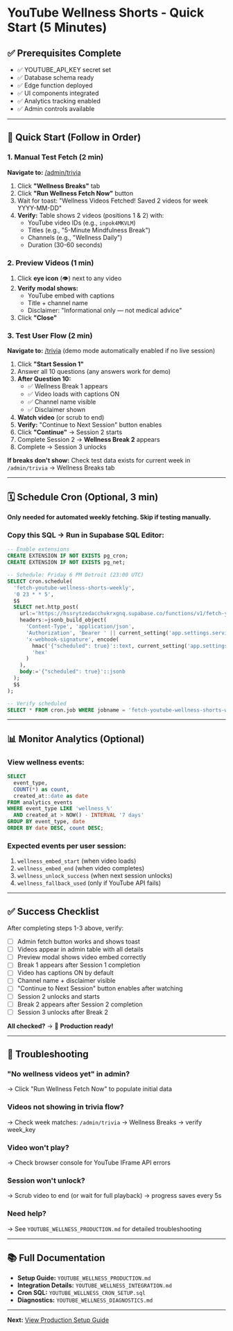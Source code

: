 # YouTube Wellness Shorts - Quick Start (5 Minutes)

## ✅ Prerequisites Complete
- ✅ YOUTUBE_API_KEY secret set
- ✅ Database schema ready
- ✅ Edge function deployed
- ✅ UI components integrated
- ✅ Analytics tracking enabled
- ✅ Admin controls available

---

## 🚀 Quick Start (Follow in Order)

### 1. Manual Test Fetch (2 min)
**Navigate to:** [/admin/trivia](/admin/trivia)

1. Click **"Wellness Breaks"** tab
2. Click **"Run Wellness Fetch Now"** button
3. Wait for toast: "Wellness Videos Fetched! Saved 2 videos for week YYYY-MM-DD"
4. **Verify:** Table shows 2 videos (positions 1 & 2) with:
   - YouTube video IDs (e.g., `inpok4MKVLM`)
   - Titles (e.g., "5-Minute Mindfulness Break")
   - Channels (e.g., "Wellness Daily")
   - Duration (30-60 seconds)

### 2. Preview Videos (1 min)
1. Click **eye icon** (👁️) next to any video
2. **Verify modal shows:**
   - YouTube embed with captions
   - Title + channel name
   - Disclaimer: "Informational only — not medical advice"
3. Click **"Close"**

### 3. Test User Flow (2 min)
**Navigate to:** [/trivia](/trivia) (demo mode automatically enabled if no live session)

1. Click **"Start Session 1"**
2. Answer all 10 questions (any answers work for demo)
3. **After Question 10:**
   - ✅ Wellness Break 1 appears
   - ✅ Video loads with captions ON
   - ✅ Channel name visible
   - ✅ Disclaimer shown
4. **Watch video** (or scrub to end)
5. **Verify:** "Continue to Next Session" button enables
6. Click **"Continue"** → Session 2 starts
7. Complete Session 2 → **Wellness Break 2** appears
8. Complete → Session 3 unlocks

**If breaks don't show:** Check test data exists for current week in `/admin/trivia` → Wellness Breaks tab

---

## 🗓️ Schedule Cron (Optional, 3 min)

**Only needed for automated weekly fetching. Skip if testing manually.**

### Copy this SQL → Run in Supabase SQL Editor:
```sql
-- Enable extensions
CREATE EXTENSION IF NOT EXISTS pg_cron;
CREATE EXTENSION IF NOT EXISTS pg_net;

-- Schedule: Friday 6 PM Detroit (23:00 UTC)
SELECT cron.schedule(
  'fetch-youtube-wellness-shorts-weekly',
  '0 23 * * 5',
  $$
  SELECT net.http_post(
    url:='https://hssrytzedacchvkrxgnq.supabase.co/functions/v1/fetch-youtube-wellness-shorts',
    headers:=jsonb_build_object(
      'Content-Type', 'application/json',
      'Authorization', 'Bearer ' || current_setting('app.settings.service_role_key'),
      'x-webhook-signature', encode(
        hmac('{"scheduled": true}'::text, current_setting('app.settings.cron_secret'), 'sha256'),
        'hex'
      )
    ),
    body:='{"scheduled": true}'::jsonb
  );
  $$
);

-- Verify scheduled
SELECT * FROM cron.job WHERE jobname = 'fetch-youtube-wellness-shorts-weekly';
```

---

## 📊 Monitor Analytics (Optional)

### View wellness events:
```sql
SELECT 
  event_type,
  COUNT(*) as count,
  created_at::date as date
FROM analytics_events
WHERE event_type LIKE 'wellness_%'
  AND created_at > NOW() - INTERVAL '7 days'
GROUP BY event_type, date
ORDER BY date DESC, count DESC;
```

### Expected events per user session:
1. `wellness_embed_start` (when video loads)
2. `wellness_embed_end` (when video completes)
3. `wellness_unlock_success` (when next session unlocks)
4. `wellness_fallback_used` (only if YouTube API fails)

---

## ✅ Success Checklist

After completing steps 1-3 above, verify:

- [ ] Admin fetch button works and shows toast
- [ ] Videos appear in admin table with all details
- [ ] Preview modal shows video embed correctly
- [ ] Break 1 appears after Session 1 completion
- [ ] Video has captions ON by default
- [ ] Channel name + disclaimer visible
- [ ] "Continue to Next Session" button enables after watching
- [ ] Session 2 unlocks and starts
- [ ] Break 2 appears after Session 2 completion
- [ ] Session 3 unlocks after Break 2

**All checked?** → 🎉 **Production ready!**

---

## 🔧 Troubleshooting

### "No wellness videos yet" in admin?
→ Click "Run Wellness Fetch Now" to populate initial data

### Videos not showing in trivia flow?
→ Check week matches: `/admin/trivia` → Wellness Breaks → verify week_key

### Video won't play?
→ Check browser console for YouTube IFrame API errors

### Session won't unlock?
→ Scrub video to end (or wait for full playback) → progress saves every 5s

### Need help?
→ See `YOUTUBE_WELLNESS_PRODUCTION.md` for detailed troubleshooting

---

## 📚 Full Documentation

- **Setup Guide:** `YOUTUBE_WELLNESS_PRODUCTION.md`
- **Integration Details:** `YOUTUBE_WELLNESS_INTEGRATION.md`
- **Cron SQL:** `YOUTUBE_WELLNESS_CRON_SETUP.sql`
- **Diagnostics:** `YOUTUBE_WELLNESS_DIAGNOSTICS.md`

---

**Next:** [View Production Setup Guide](./YOUTUBE_WELLNESS_PRODUCTION.md)
